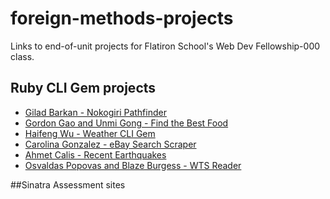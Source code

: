 # foreign-methods-projects
Links to end-of-unit projects for Flatiron School's Web Dev Fellowship-000 class.

## Ruby CLI Gem projects
* [Gilad Barkan - Nokogiri Pathfinder](https://github.com/lastromanticx/nokogiri-pathfinder)
* [Gordon Gao and Unmi Gong - Find the Best Food](https://github.com/blessedsoy/findthebestfood)
* [Haifeng Wu - Weather CLI Gem](https://github.com/irevived1/weather-cli-gem)
* [Carolina Gonzalez - eBay Search Scraper](github.com/thecarsgone/fifty-sukajans)
* [Ahmet Calis - Recent Earthquakes](https://github.com/aehmt/recent-earthquakes-cli-gem)
* [Osvaldas Popovas and Blaze Burgess - WTS Reader](https://github.com/ozPop/WTS-Reader-cli-gem)

##Sinatra Assessment sites
